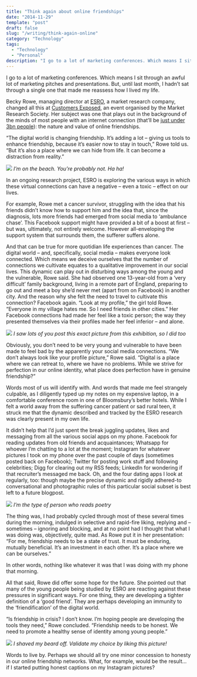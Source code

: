 ```yaml
---
title: "Think again about online friendships"
date: "2014-11-29"
template: "post"
draft: false
slug: "/writing/think-again-online"
category: "Technology"
tags:
  - "Technology"
  - "Personal"
description: "I go to a lot of marketing conferences. Which means I sit through an awful lot of marketing pitches and presentations. But, until last month, I hadn’t sat through a single one that made me reassess how I lived my life."
---
```


I go to a lot of marketing conferences. Which means I sit through an awful lot of marketing pitches and presentations. But, until last month, I hadn’t sat through a single one that made me reassess how I lived my life.

Becky Rowe, managing director at [ESRO](http://www.esro.co.uk/), a market research company, changed all this at [Customers Exposed](https://www.mrs.org.uk/event/conferences/customers_exposed/course/2865/id/7355), an event organised by the Market Research Society. Her subject was one that plays out in the background of the minds of most people with an internet connection (that’ll be [just under 3bn people](http://www.internetworldstats.com/stats.htm)): the nature and value of online friendships.

“The digital world is changing friendship. It’s adding a lot – giving us tools to enhance friendship, because it’s easier now to stay in touch,” Rowe told us. “But it’s also a place where we can hide from life. It can become a distraction from reality.”

![](/media/think-again-online-1.jpg)
*I’m on the beach. You’re probably not. Ha ha!*

In an ongoing research project, ESRO is exploring the various ways in which these virtual connections can have a negative – even a toxic – effect on our lives.

For example, Rowe met a cancer survivor, struggling with the idea that his friends didn’t know how to support him and the idea that, since the diagnosis, lots more friends had emerged from social media to ‘ambulance chase’. This Facebook support might have provided a bit of a boost at first – but was, ultimately, not entirely welcome. However all-enveloping the support system that surrounds them, the sufferer suffers alone.

And that can be true for more quotidian life experiences than cancer. The digital world – and, specifically, social media – makes everyone look connected. Which means we deceive ourselves that the number of connections we cultivate equates to a qualitative improvement in our social lives. This dynamic can play out in disturbing ways among the young and the vulnerable, Rowe said. She had observed one 13-year-old from a ‘very difficult’ family background, living in a remote part of England, preparing to go out and meet a boy she’d never met (apart from on Facebook) in another city. And the reason why she felt the need to travel to cultivate this connection? Facebook again. “Look at my profile,” the girl told Rowe. “Everyone in my village hates me. So I need friends in other cities.” Her Facebook connections had made her feel like a toxic person; the way they presented themselves via their profiles made her feel inferior – and alone.

![](/media/think-again-online-2.jpg)
*I saw lots of you post this exact picture from this exhibition, so I did too*

Obviously, you don’t need to be very young and vulnerable to have been made to feel bad by the apparently your social media connections. “We don’t always look like your profile picture,” Rowe said. “Digital is a place where we can retreat to, where we have no problems. While we strive for perfection in our online identity, what place does perfection have in genuine friendship?”

Words most of us will identify with. And words that made me feel strangely culpable, as I diligently typed up my notes on my expensive laptop, in a comfortable conference room in one of Bloomsbury’s better hotels. While I felt a world away from the suffering cancer patient or sad rural teen, it struck me that the dynamic described and tracked by the ESRO research was clearly present in my own life.

It didn’t help that I’d just spent the break juggling updates, likes and messaging from all the various social apps on my phone. Facebook for reading updates from old friends and acquaintances; Whatsapp for whoever I’m chatting to a lot at the moment; Instagram for whatever pictures I took on my phone over the past couple of days (sometimes posted back on Facebook); Twitter for posting work stuff and following celebrities; Digg for clearing out my RSS feeds; LinkedIn for wondering if that recruiter’s messaged me back. Oh, and the four dating apps I look at regularly, too: though maybe the precise dynamic and rigidly adhered-to conversational and photographic rules of this particular social subset is best left to a future blogpost.

![](/media/think-again-online-3.jpg)
*I’m the type of person who reads poetry*

The thing was, I had probably cycled through most of these several times during the morning, indulged in selective and rapid-fire liking, replying and – sometimes – ignoring and blocking, and at no point had I thought that what I was doing was, objectively, quite mad. As Rowe put it in her presentation: “For me, friendship needs to be a state of trust. It must be enduring, mutually beneficial. It’s an investment in each other. It’s a place where we can be ourselves.”

In other words, nothing like whatever it was that I was doing with my phone that morning.

All that said, Rowe did offer some hope for the future. She pointed out that many of the young people being studied by ESRO are reacting against these pressures in significant ways. For one thing, they are developing a tighter definition of a ‘good friend’. They are perhaps developing an immunity to the ‘friendification’ of the digital world.

“Is friendship in crisis? I don’t know. I’m hoping people are developing the tools they need,” Rowe concluded. “Friendship needs to be honest. We need to promote a healthy sense of identity among young people.”

![](/media/think-again-online-4.jpg)
*I shaved my beard off. Validate my choice by liking this picture!*

Words to live by. Perhaps we should all try one minor concession to honesty in our online friendship networks. What, for example, would be the result… if I started putting honest captions on my Instagram pictures?

